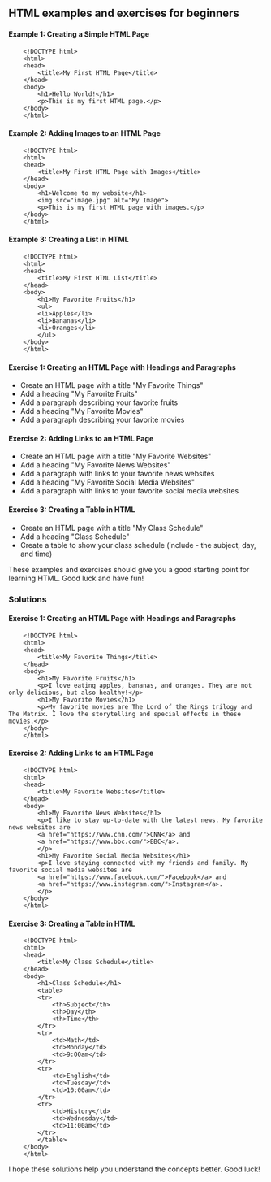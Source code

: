 ## HTML examples and exercises for beginners

#### Example 1: Creating a Simple HTML Page

        <!DOCTYPE html>
        <html>
        <head>
            <title>My First HTML Page</title>
        </head>
        <body>
            <h1>Hello World!</h1>
            <p>This is my first HTML page.</p>
        </body>
        </html>

#### Example 2: Adding Images to an HTML Page

        <!DOCTYPE html>
        <html>
        <head>
            <title>My First HTML Page with Images</title>
        </head>
        <body>
            <h1>Welcome to my website</h1>
            <img src="image.jpg" alt="My Image">
            <p>This is my first HTML page with images.</p>
        </body>
        </html>

#### Example 3: Creating a List in HTML

        <!DOCTYPE html>
        <html>
        <head>
            <title>My First HTML List</title>
        </head>
        <body>
            <h1>My Favorite Fruits</h1>
            <ul>
            <li>Apples</li>
            <li>Bananas</li>
            <li>Oranges</li>
            </ul>
        </body>
        </html>

#### Exercise 1: Creating an HTML Page with Headings and Paragraphs

- Create an HTML page with a title "My Favorite Things"
- Add a heading "My Favorite Fruits"
- Add a paragraph describing your favorite fruits
- Add a heading "My Favorite Movies"
- Add a paragraph describing your favorite movies

#### Exercise 2: Adding Links to an HTML Page

- Create an HTML page with a title "My Favorite Websites"
- Add a heading "My Favorite News Websites"
- Add a paragraph with links to your favorite news websites
- Add a heading "My Favorite Social Media Websites"
- Add a paragraph with links to your favorite social media websites

#### Exercise 3: Creating a Table in HTML

- Create an HTML page with a title "My Class Schedule"
- Add a heading "Class Schedule"
- Create a table to show your class schedule (include - the subject, day, and time)

These examples and exercises should give you a good starting point for learning HTML. Good luck and have fun!

### Solutions

#### Exercise 1: Creating an HTML Page with Headings and Paragraphs

        <!DOCTYPE html>
        <html>
        <head>
            <title>My Favorite Things</title>
        </head>
        <body>
            <h1>My Favorite Fruits</h1>
            <p>I love eating apples, bananas, and oranges. They are not only delicious, but also healthy!</p>
            <h1>My Favorite Movies</h1>
            <p>My favorite movies are The Lord of the Rings trilogy and The Matrix. I love the storytelling and special effects in these movies.</p>
        </body>
        </html>

#### Exercise 2: Adding Links to an HTML Page

        <!DOCTYPE html>
        <html>
        <head>
            <title>My Favorite Websites</title>
        </head>
        <body>
            <h1>My Favorite News Websites</h1>
            <p>I like to stay up-to-date with the latest news. My favorite news websites are
            <a href="https://www.cnn.com/">CNN</a> and
            <a href="https://www.bbc.com/">BBC</a>.
            </p>
            <h1>My Favorite Social Media Websites</h1>
            <p>I love staying connected with my friends and family. My favorite social media websites are
            <a href="https://www.facebook.com/">Facebook</a> and
            <a href="https://www.instagram.com/">Instagram</a>.
            </p>
        </body>
        </html>

#### Exercise 3: Creating a Table in HTML

        <!DOCTYPE html>
        <html>
        <head>
            <title>My Class Schedule</title>
        </head>
        <body>
            <h1>Class Schedule</h1>
            <table>
            <tr>
                <th>Subject</th>
                <th>Day</th>
                <th>Time</th>
            </tr>
            <tr>
                <td>Math</td>
                <td>Monday</td>
                <td>9:00am</td>
            </tr>
            <tr>
                <td>English</td>
                <td>Tuesday</td>
                <td>10:00am</td>
            </tr>
            <tr>
                <td>History</td>
                <td>Wednesday</td>
                <td>11:00am</td>
            </tr>
            </table>
        </body>
        </html>

I hope these solutions help you understand the concepts better. Good luck!
